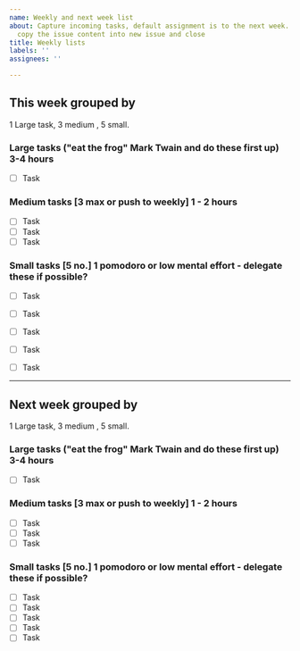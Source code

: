 ```yaml
---
name: Weekly and next week list
about: Capture incoming tasks, default assignment is to the next week. At end of week
  copy the issue content into new issue and close
title: Weekly lists
labels: ''
assignees: ''

---
```


## This week grouped by 

1 Large task, 3 medium , 5 small.

### Large tasks ("eat the frog" Mark Twain and do these first up) 3-4 hours
- [ ] Task

### Medium tasks [3 max or push to weekly] 1 - 2 hours
- [ ] Task
- [ ] Task
- [ ] Task

### Small tasks [5 no.] 1 pomodoro or low mental effort - delegate these if possible?  
- [ ] Task
- [ ] Task
- [ ] Task
- [ ] Task
- [ ] Task


----

## **Next** week grouped by 

1 Large task, 3 medium , 5 small.

### Large tasks ("eat the frog" Mark Twain and do these first up) 3-4 hours
- [ ] Task

### Medium tasks [3 max or push to weekly] 1 - 2 hours
- [ ] Task
- [ ] Task
- [ ] Task

### Small tasks [5 no.] 1 pomodoro or low mental effort - delegate these if possible?  
- [ ] Task
- [ ] Task
- [ ] Task
- [ ] Task
- [ ] Task

